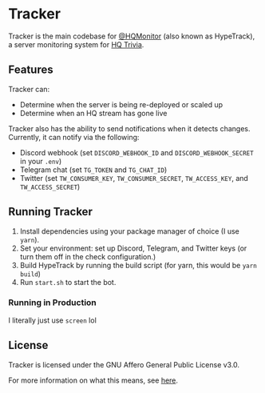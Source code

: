 # Tracker

Tracker is the main codebase for [@HQMonitor](//twitter.com/HQMonitor) (also known as HypeTrack), a server monitoring system for [HQ Trivia](//hqtrivia.com).

## Features

Tracker can:
* Determine when the server is being re-deployed or scaled up
* Determine when an HQ stream has gone live

Tracker also has the ability to send notifications when it detects changes. Currently, it can notify via the following:
* Discord webhook (set `DISCORD_WEBHOOK_ID` and `DISCORD_WEBHOOK_SECRET` in your `.env`)
* Telegram chat (set `TG_TOKEN` and `TG_CHAT_ID`)
* Twitter (set `TW_CONSUMER_KEY`, `TW_CONSUMER_SECRET`, `TW_ACCESS_KEY`, and `TW_ACCESS_SECRET`)

## Running Tracker

1. Install dependencies using your package manager of choice (I use `yarn`).
1. Set your environment: set up Discord, Telegram, and Twitter keys (or turn them off in the check configuration.)
1. Build HypeTrack by running the build script (for yarn, this would be `yarn build`)
1. Run `start.sh` to start the bot.

### Running in Production

I literally just use `screen` lol

## License

Tracker is licensed under the GNU Affero General Public License v3.0.

For more information on what this means, see [here](https://choosealicense.com/licenses/agpl-3.0/).